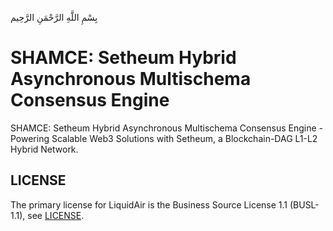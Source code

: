 بِسْمِ اللَّهِ الرَّحْمَنِ الرَّحِيم

# SHAMCE: Setheum Hybrid Asynchronous Multischema Consensus Engine

SHAMCE: Setheum Hybrid Asynchronous Multischema Consensus Engine - Powering Scalable Web3 Solutions with Setheum, a Blockchain-DAG L1-L2 Hybrid Network.

## LICENSE
The primary license for LiquidAir is the Business Source License 1.1 (BUSL-1.1), see [LICENSE](https://github.com/Setheum-Labs/HS3/blob/main/LICENSE.md).
